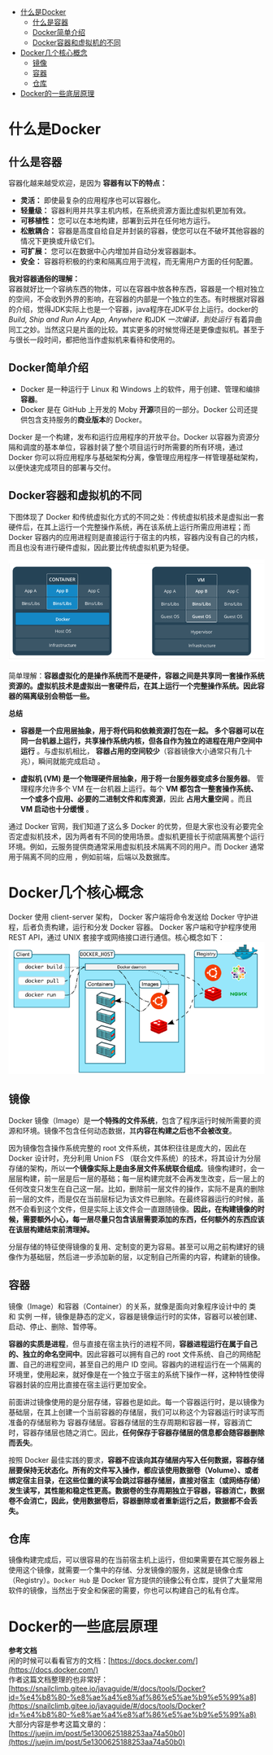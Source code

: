 <!-- TOC -->

- [什么是Docker](#什么是docker)
  - [什么是容器](#什么是容器)
  - [Docker简单介绍](#docker简单介绍)
  - [Docker容器和虚拟机的不同](#docker容器和虚拟机的不同)
- [Docker几个核心概念](#docker几个核心概念)
  - [镜像](#镜像)
  - [容器](#容器)
  - [仓库](#仓库)
- [Docker的一些底层原理](#docker的一些底层原理)

<!-- /TOC -->
# 什么是Docker

## 什么是容器

容器化越来越受欢迎，是因为 **容器有以下的特点：**
- **灵活：** 即使最复杂的应用程序也可以容器化。   
- **轻量级：** 容器利用并共享主机内核，在系统资源方面比虚拟机更加有效。
- **可移植性：** 您可以在本地构建，部署到云并在任何地方运行。
- **松散耦合：** 容器是高度自给自足并封装的容器，使您可以在不破坏其他容器的情况下更换或升级它们。
- **可扩展：** 您可以在数据中心内增加并自动分发容器副本。
- **安全：** 容器将积极的约束和隔离应用于流程，而无需用户方面的任何配置。

**我对容器通俗的理解：**   
容器就好比一个容纳东西的物体，可以在容器中放各种东西，容器是一个相对独立的空间，不会收到外界的影响，在容器的内部是一个独立的生态。有时根据对容器的介绍，觉得JDK实际上也是一个容器，java程序在JDK平台上运行。docker的 *Build, Ship and Run Any App, Anywhere* 和JDK *一次编译，到处运行* 有着异曲同工之妙。当然这只是片面的比较。其实更多的时候觉得还是更像虚拟机。甚至于与很长一段时间，都把他当作虚拟机来看待和使用的。

## Docker简单介绍

- Docker 是一种运行于 Linux 和 Windows 上的软件，用于创建、管理和编排**容器**。
- Docker 是在 GitHub 上开发的 Moby **开源**项目的一部分。Docker 公司还提供包含支持服务的**商业版本**的 Docker。

Docker 是一个构建，发布和运行应用程序的开放平台。Docker 以容器为资源分隔和调度的基本单位，容器封装了整个项目运行时所需要的所有环境，通过 Docker 你可以将应用程序与基础架构分离，像管理应用程序一样管理基础架构，以便快速完成项目的部署与交付。

## Docker容器和虚拟机的不同

下图体现了 Docker 和传统虚拟化方式的不同之处：传统虚拟机技术是虚拟出一套硬件后，在其上运行一个完整操作系统，再在该系统上运行所需应用进程；而 Docker 容器内的应用进程则是直接运行于宿主的内核，容器内没有自己的内核，而且也没有进行硬件虚拟，因此要比传统虚拟机更为轻便。

![容器和虚拟机的对比](/ASSET/容器和虚拟机的对比.jpg)

简单理解：**容器虚拟化的是操作系统而不是硬件，容器之间是共享同一套操作系统资源的。虚拟机技术是虚拟出一套硬件后，在其上运行一个完整操作系统。因此容器的隔离级别会稍低一些。**

**总结**   
- **容器是一个应用层抽象，用于将代码和依赖资源打包在一起。 多个容器可以在同一台机器上运行，共享操作系统内核，但各自作为独立的进程在用户空间中运行** 。与虚拟机相比， **容器占用的空间较少**（容器镜像大小通常只有几十兆），瞬间就能完成启动 。

- **虚拟机 (VM) 是一个物理硬件层抽象，用于将一台服务器变成多台服务器**。 管理程序允许多个 VM 在一台机器上运行。每个 **VM 都包含一整套操作系统、一个或多个应用、必要的二进制文件和库资源**，因此 **占用大量空间** 。而且 **VM 启动也十分缓慢** 。

通过 Docker 官网，我们知道了这么多 Docker 的优势，但是大家也没有必要完全否定虚拟机技术，因为两者有不同的使用场景。虚拟机更擅长于彻底隔离整个运行环境。例如，云服务提供商通常采用虚拟机技术隔离不同的用户。而 Docker 通常用于隔离不同的应用 ，例如前端，后端以及数据库。

# Docker几个核心概念
Docker 使用 client-server 架构， Docker 客户端将命令发送给 Docker 守护进程，后者负责构建，运行和分发 Docker 容器。 Docker 客户端和守护程序使用 REST API，通过 UNIX 套接字或网络接口进行通信。核心概念如下：
![Docker的核心概念](/ASSET/Docker的核心概念.jpg)

## 镜像

Docker 镜像（Image）是**一个特殊的文件系统**，包含了程序运行时候所需要的资源和环境。镜像不包含任何动态数据，其**内容在构建之后也不会被改变**。

因为镜像包含操作系统完整的 root 文件系统，其体积往往是庞大的，因此在 Docker 设计时，充分利用 Union FS （联合文件系统）的技术，将其设计为分层存储的架构，所以**一个镜像实际上是由多层文件系统联合组成**。镜像构建时，会一层层构建，前一层是后一层的基础；每一层构建完就不会再发生改变，后一层上的任何改变只发生在自己这一层。比如，删除前一层文件的操作，实际不是真的删除前一层的文件，而是仅在当前层标记为该文件已删除。在最终容器运行的时候，虽然不会看到这个文件，但是实际上该文件会一直跟随镜像。**因此，在构建镜像的时候，需要额外小心，每一层尽量只包含该层需要添加的东西，任何额外的东西应该在该层构建结束前清理掉。**

分层存储的特征使得镜像的复用、定制变的更为容易。甚至可以用之前构建好的镜像作为基础层，然后进一步添加新的层，以定制自己所需的内容，构建新的镜像。

## 容器
镜像（Image）和容器（Container）的关系，就像是面向对象程序设计中的 类 和 实例 一样，镜像是静态的定义，容器是镜像运行时的实体，容器可以被创建、启动、停止、删除、暂停等。

**容器的实质是进程**，但与直接在宿主执行的进程不同，**容器进程运行在属于自己的、独立的命名空间中**。因此容器可以拥有自己的 root 文件系统、自己的网络配置、自己的进程空间，甚至自己的用户 ID 空间。容器内的进程运行在一个隔离的环境里，使用起来，就好像是在一个独立于宿主的系统下操作一样，这种特性使得容器封装的应用比直接在宿主运行更加安全。

前面讲过镜像使用的是分层存储，容器也是如此。每一个容器运行时，是以镜像为基础层，在其上创建一个当前容器的存储层，我们可以称这个为容器运行时读写而准备的存储层称为 容器存储层。容器存储层的生存周期和容器一样，容器消亡时，容器存储层也随之消亡。因此，**任何保存于容器存储层的信息都会随容器删除而丢失**。

按照 Docker 最佳实践的要求，**容器不应该向其存储层内写入任何数据，容器存储层要保持无状态化。所有的文件写入操作，都应该使用数据卷（Volume）、或者绑定宿主目录，在这些位置的读写会跳过容器存储层，直接对宿主（或网络存储）发生读写，其性能和稳定性更高。数据卷的生存周期独立于容器，容器消亡，数据卷不会消亡，因此，使用数据卷后，容器删除或者重新运行之后，数据都不会丢失。**

## 仓库
镜像构建完成后，可以很容易的在当前宿主机上运行，但如果需要在其它服务器上使用这个镜像，就需要一个集中的存储、分发镜像的服务，这就是镜像仓库（Registry）。`Docker Hub` 是 Docker 官方提供的镜像公有仓库，提供了大量常用软件的镜像，当然出于安全和保密的需要，你也可以构建自己的私有仓库。

# Docker的一些底层原理

**参考文档**    
闲的时候可以看看官方的文档：[https://docs.docker.com/](https://docs.docker.com/)  
作者这篇文档整理的也非常好：[https://snailclimb.gitee.io/javaguide/#/docs/tools/Docker?id=%e4%b8%80-%e8%ae%a4%e8%af%86%e5%ae%b9%e5%99%a8](https://snailclimb.gitee.io/javaguide/#/docs/tools/Docker?id=%e4%b8%80-%e8%ae%a4%e8%af%86%e5%ae%b9%e5%99%a8)  
大部分内容是参考这篇文章的：[https://juejin.im/post/5e1300625188253aa74a50b0](https://juejin.im/post/5e1300625188253aa74a50b0)